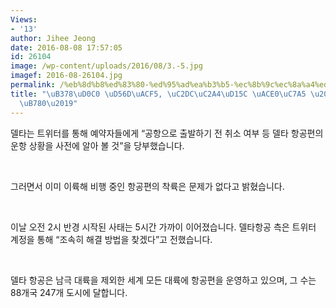 ```yaml
---
Views:
- '13'
author: Jihee Jeong
date: 2016-08-08 17:57:05
id: 26104
image: /wp-content/uploads/2016/08/3.-5.jpg
imagef: 2016-08-26104.jpg
permalink: /%eb%8d%b8%ed%83%80-%ed%95%ad%ea%b3%b5-%ec%8b%9c%ec%8a%a4%ed%85%9c-%ea%b3%a0%ec%9e%a5-%ed%81%b0-%ed%98%bc%eb%9e%80/
title: "\uB378\uD0C0 \uD56D\uACF5, \uC2DC\uC2A4\uD15C \uACE0\uC7A5 \u2018\uD070 \uD63C\
  \uB780\u2019"
---
```


델타는 트위터를 통해 예약자들에게 “공항으로 출발하기 전 취소 여부 등 델타 항공편의 운항 상황을 사전에 알아 볼 것”을 당부했습니다.

&nbsp;

그러면서 이미 이륙해 비행 중인 항공편의 착륙은 문제가 없다고 밝혔습니다.

&nbsp;

이날 오전 2시 반경 시작된 사태는 5시간 가까이 이어졌습니다. 델타항공 측은 트위터 계정을 통해 “조속히 해결 방법을 찾겠다”고 전했습니다.

&nbsp;

델타 항공은 남극 대륙을 제외한 세계 모든 대륙에 항공편을 운영하고 있으며, 그 수는 88개국 247개 도시에 달합니다.

&nbsp;